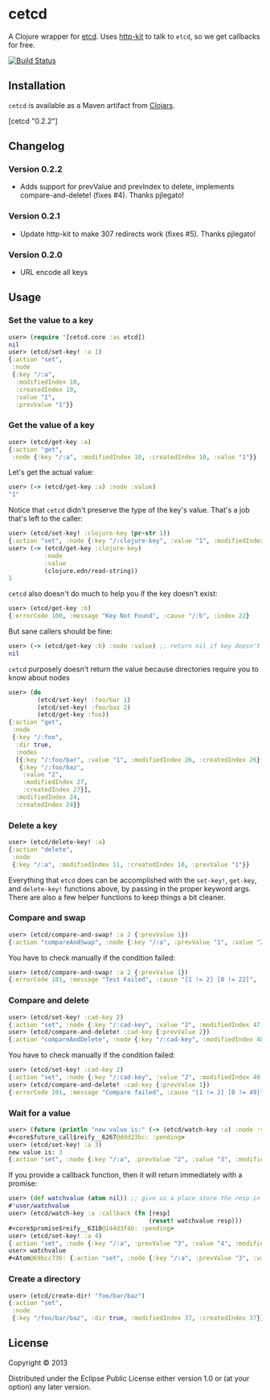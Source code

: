 # cetcd

A Clojure wrapper for [etcd]. Uses [http-kit] to talk to `etcd`, so we get callbacks for free.

[![Build Status](https://circleci.com/gh/dwwoelfel/cetcd.png?circle-token=e7ee56b54be2ff8df039f4ea955f7e7111d91c08)](https://circleci.com/gh/dwwoelfel/cetcd)

## Installation

`cetcd` is available as a Maven artifact from [Clojars](https://clojars.org/cetcd).

[cetcd "0.2.2"]

## Changelog

### Version 0.2.2

- Adds support for prevValue and prevIndex to delete, implements compare-and-delete! (fixes #4). Thanks pjlegato!

### Version 0.2.1

- Update http-kit to make 307 redirects work (fixes #5). Thanks pjlegato!

### Version 0.2.0

- URL encode all keys

## Usage

### Set the value to a key

```clojure
user> (require '[cetcd.core :as etcd])
nil
user> (etcd/set-key! :a 1)
{:action "set",
 :node
 {:key "/:a",
  :modifiedIndex 10,
  :createdIndex 10,
  :value "1",
  :prevValue "1"}}
```

### Get the value of a key

```clojure
user> (etcd/get-key :a)
{:action "get",
 :node {:key "/:a", :modifiedIndex 10, :createdIndex 10, :value "1"}}
```

Let's get the actual value:

```clojure
user> (-> (etcd/get-key :a) :node :value)
"1"
```

Notice that `cetcd` didn't preserve the type of the key's value. That's a job that's left to the caller:

```clojure
user> (etcd/set-key! :clojure-key (pr-str 1))
{:action "set", :node {:key "/:clojure-key", :value "1", :modifiedIndex 14, :createdIndex 14}
user> (-> (etcd/get-key :clojure-key)
          :node
          :value
          (clojure.edn/read-string))
1

```

`cetcd` also doesn't do much to help you if the key doesn't exist:

```clojure
user> (etcd/get-key :b)
{:errorCode 100, :message "Key Not Found", :cause "/:b", :index 22}
```

But sane callers should be fine:
```clojure
user> (-> (etcd/get-key :b) :node :value) ;; return nil if key doesn't exist
nil
```

`cetcd` purposely doesn't return the value because directories require you to know about nodes
```clojure
user> (do
        (etcd/set-key! :foo/bar 1)
        (etcd/set-key! :foo/baz 2)
        (etcd/get-key :foo))
{:action "get",
 :node
 {:key "/:foo",
  :dir true,
  :nodes
  [{:key "/:foo/bar", :value "1", :modifiedIndex 26, :createdIndex 26}
   {:key "/:foo/baz",
    :value "2",
    :modifiedIndex 27,
    :createdIndex 27}],
  :modifiedIndex 24,
  :createdIndex 24}}
```

### Delete a key

```clojure
user> (etcd/delete-key! :a)
{:action "delete",
 :node
 {:key "/:a", :modifiedIndex 11, :createdIndex 10, :prevValue "1"}}
```


Everything that `etcd` does can be accomplished with the `set-key!`, `get-key`, and `delete-key!` functions above, by passing in the proper keyword args. There are also a few helper functions to keep things a bit cleaner.


### Compare and swap

```clojure
user> (etcd/compare-and-swap! :a 2 {:prevValue 1})
{:action "compareAndSwap", :node {:key "/:a", :prevValue "1", :value "2", :modifiedIndex 15, :createdIndex 13}}
```

You have to check manually if the condition failed:

```clojure
user> (etcd/compare-and-swap! :a 2 {:prevValue 1})
{:errorCode 101, :message "Test Failed", :cause "[1 != 2] [0 != 22]", :index 22}
```

### Compare and delete

```clojure
user> (etcd/set-key! :cad-key 2)
{:action "set", :node {:key "/:cad-key", :value "2", :modifiedIndex 47, :createdIndex 47}}
user> (etcd/compare-and-delete! :cad-key {:prevValue 2})
{:action "compareAndDelete", :node {:key "/:cad-key", :modifiedIndex 48, :createdIndex 47}, :prevNode {:key "/:cad-key", :value "2", :modifiedIndex 47, :createdIndex 47}}
```

You have to check manually if the condition failed:

```clojure
user> (etcd/set-key! :cad-key 2)
{:action "set", :node {:key "/:cad-key", :value "2", :modifiedIndex 49, :createdIndex 49}}
user> (etcd/compare-and-delete! :cad-key {:prevValue 1})
{:errorCode 101, :message "Compare failed", :cause "[1 != 2] [0 != 49]", :index 49}
```

### Wait for a value

```clojure
user> (future (println "new value is:" (-> (etcd/watch-key :a) :node :value)))
#<core$future_call$reify__6267@ddd23bc: :pending>
user> (etcd/set-key! :a 3)
new value is: 3
{:action "set", :node {:key "/:a", :prevValue "2", :value "3", :modifiedIndex 16, :createdIndex 16}}
```

If you provide a callback function, then it will return immediately with a promise:

```clojure
user> (def watchvalue (atom nil)) ;; give us a place store the resp in the callback
#'user/watchvalue
user> (etcd/watch-key :a :callback (fn [resp]
                                       (reset! watchvalue resp)))
#<core$promise$reify__6310@144d3f4b: :pending>
user> (etcd/set-key! :a 4)
{:action "set", :node {:key "/:a", :prevValue "3", :value "4", :modifiedIndex 20, :createdIndex 20}}
user> watchvalue
#<Atom@69bcc736: {:action "set", :node {:key "/:a", :prevValue "3", :value "4", :modifiedIndex 20, :createdIndex 20}}>
```

### Create a directory

```clojure
user> (etcd/create-dir! "foo/bar/baz")
{:action "set",
 :node
 {:key "/foo/bar/baz", :dir true, :modifiedIndex 37, :createdIndex 37}}
```

## License

Copyright © 2013

Distributed under the Eclipse Public License either version 1.0 or (at
your option) any later version.

[etcd]: https://github.com/coreos/etcd
[http-kit]: http://http-kit.org/
